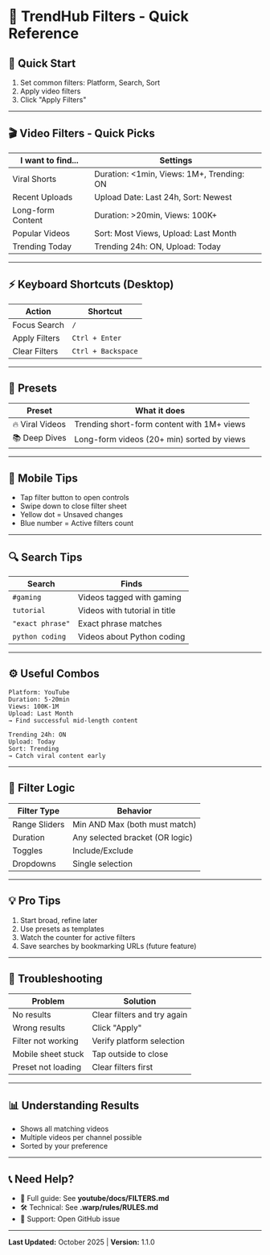 # 🚀 TrendHub Filters - Quick Reference

## 🎯 Quick Start

1. Set common filters: Platform, Search, Sort
2. Apply video filters
3. Click "Apply Filters"

---

## 🎬 Video Filters - Quick Picks

| I want to find... | Settings |
|-------------------|----------|
| Viral Shorts | Duration: <1min, Views: 1M+, Trending: ON |
| Recent Uploads | Upload Date: Last 24h, Sort: Newest |
| Long-form Content | Duration: >20min, Views: 100K+ |
| Popular Videos | Sort: Most Views, Upload: Last Month |
| Trending Today | Trending 24h: ON, Upload: Today |

---

## ⚡ Keyboard Shortcuts (Desktop)

| Action | Shortcut |
|--------|----------|
| Focus Search | `/` |
| Apply Filters | `Ctrl + Enter` |
| Clear Filters | `Ctrl + Backspace` |

---

## 🎨 Presets

| Preset | What it does |
|--------|-------------|
| 🔥 Viral Videos | Trending short-form content with 1M+ views |
| 📚 Deep Dives | Long-form videos (20+ min) sorted by views |

---

## 📱 Mobile Tips

- Tap filter button to open controls
- Swipe down to close filter sheet
- Yellow dot = Unsaved changes
- Blue number = Active filters count

---

## 🔍 Search Tips

| Search | Finds |
|--------|-------|
| `#gaming` | Videos tagged with gaming |
| `tutorial` | Videos with tutorial in title |
| `"exact phrase"` | Exact phrase matches |
| `python coding` | Videos about Python coding |

---

## ⚙️ Useful Combos

```
Platform: YouTube
Duration: 5-20min
Views: 100K-1M
Upload: Last Month
→ Find successful mid-length content
```

```
Trending 24h: ON
Upload: Today
Sort: Trending
→ Catch viral content early
```

---

## 🎯 Filter Logic

| Filter Type | Behavior |
|-------------|----------|
| Range Sliders | Min AND Max (both must match) |
| Duration | Any selected bracket (OR logic) |
| Toggles | Include/Exclude |
| Dropdowns | Single selection |

---

## 💡 Pro Tips

1. Start broad, refine later
2. Use presets as templates
3. Watch the counter for active filters
4. Save searches by bookmarking URLs (future feature)

---

## 🐛 Troubleshooting

| Problem | Solution |
|---------|----------|
| No results | Clear filters and try again |
| Wrong results | Click "Apply" |
| Filter not working | Verify platform selection |
| Mobile sheet stuck | Tap outside to close |
| Preset not loading | Clear filters first |

---

## 📊 Understanding Results

- Shows all matching videos
- Multiple videos per channel possible
- Sorted by your preference

---

## 📞 Need Help?

- 📖 Full guide: See **youtube/docs/FILTERS.md**
- 🛠️ Technical: See **.warp/rules/RULES.md**
- 💬 Support: Open GitHub issue

---

**Last Updated:** October 2025 | **Version:** 1.1.0
